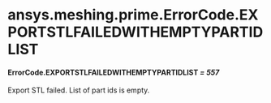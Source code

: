 # ansys.meshing.prime.ErrorCode.EXPORTSTLFAILEDWITHEMPTYPARTIDLIST



#### ErrorCode.EXPORTSTLFAILEDWITHEMPTYPARTIDLIST *= 557*

Export STL failed. List of part ids is empty.

<!-- !! processed by numpydoc !! -->
